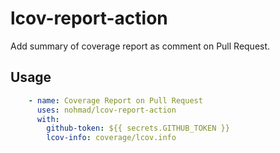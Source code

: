 # lcov-report-action

Add summary of coverage report as comment on Pull Request.

## Usage
```yaml
    - name: Coverage Report on Pull Request
      uses: nohmad/lcov-report-action
      with:
        github-token: ${{ secrets.GITHUB_TOKEN }}
        lcov-info: coverage/lcov.info
```
